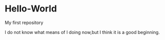 # Hello-World
My first repository

I do not know what means of I doing now,but I think it is a good beginning. 
